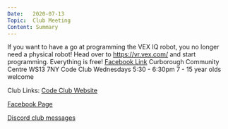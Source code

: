 ```yaml
---
Date:   2020-07-13
Topic:  Club Meeting
Content: Summary
---
```

If you want to have a go at programming the VEX IQ robot, you no longer need a physical robot! Head over to https://vr.vex.com/ and start programming. Everything is free!
[Facebook Link](https://www.facebook.com/1481985248595237/posts/2913359372124477/)
Curborough Community Centre
WS13 7NY
Code Club
Wednesdays 5:30 - 6:30pm
7 - 15 year olds welcome

Club Links:
[Code Club Website](https://lichfield-code-club.github.io/)

[Facebook Page](https://www.facebook.com/LichfieldCoders)

[Discord club messages](https://discord.gg/szz6xGK)
